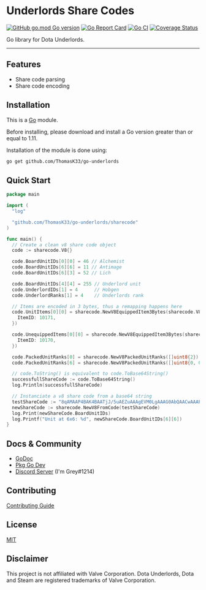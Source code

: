 # Underlords Share Codes

[![GitHub go.mod Go version](https://img.shields.io/github/go-mod/go-version/ThomasK33/go-underlords)](https://github.com/ThomasK33/go-underlords/blob/master/go.mod)
[![Go Report Card](https://goreportcard.com/badge/github.com/ThomasK33/go-underlords)](https://goreportcard.com/report/github.com/ThomasK33/go-underlords)
[![Go CI](https://github.com/ThomasK33/go-underlords/workflows/Go%20CI/badge.svg)](https://github.com/ThomasK33/go-underlords/actions?query=workflow%3A%22Go+CI%22)
[![Coverage Status](https://coveralls.io/repos/github/ThomasK33/go-underlords/badge.svg?branch=master)](https://coveralls.io/github/ThomasK33/go-underlords?branch=master)

Go library for Dota Underlords.

---

## Features

- Share code parsing
- Share code encoding

## Installation

This is a [Go](https://golang.org/) module.

Before installing, please download and install a Go version greater than or equal to 1.11.

Installation of the module is done using:

```bash
go get github.com/ThomasK33/go-underlords
```

## Quick Start

```go
package main

import (
  "log"

  "github.com/ThomasK33/go-underlords/sharecode"
)

func main() {
  // Create a clean v8 share code object
  code := sharecode.V8{}

  code.BoardUnitIDs[0][0] = 46 // Alchemist
  code.BoardUnitIDs[6][6] = 11 // Antimage
  code.BoardUnitIDs[6][3] = 52 // Lich

  code.BoardUnitIDs[4][4] = 255 // Underlord unit
  code.UnderlordIDs[1] = 4      // Hobgen
  code.UnderlordRanks[1] = 4    // Underlords rank

  // Items are encoded in 3 bytes, thus a remapping happens here
  code.UnitItems[0][0] = sharecode.NewV8EquippedItem3Bytes(sharecode.V8EquippedItem{
    ItemID: 10171,
  })

  code.UnequippedItems[0][0] = sharecode.NewV8EquippedItem3Bytes(sharecode.V8EquippedItem{
    ItemID: 10170,
  })

  code.PackedUnitRanks[0] = sharecode.NewV8PackedUnitRanks([]uint8{2})
  code.PackedUnitRanks[6] = sharecode.NewV8PackedUnitRanks([]uint8{0, 0, 0, 0, 0, 0, 3, 0})

  // code.ToString() is equivalent to code.ToBase64String()
  successfullShareCode := code.ToBase64String()
  log.Println(successfullShareCode)

  // Instanciate a v8 share code from a base64 string
  testShareCode := "8qAMAAP4BAK4BAATjJ/5uAEZuAAAgEVM0LgAAAG0AbQAACwAAAP8BDAABCRsI/wAJARcBAQAOAQUBAQAGES0QbUBHOlcBEmoBAAFIACABaBABAyAAEAEpLAIgIAAwAAAGAgEgAAWCAHUR2gB0EQkBAQRjAAVyLBAAAgABBAMGdycAdy4fAK4BAA=="
  newShareCode := sharecode.NewV8FromCode(testShareCode)
  log.Print(newShareCode.BoardUnitIDs)
  log.Printf("Unit at 6x6: %d", newShareCode.BoardUnitIDs[6][6])
}

```

## Docs & Community

- [GoDoc](https://godoc.org/github.com/ThomasK33/go-underlords)
- [Pkg Go Dev](https://pkg.go.dev/mod/github.com/ThomasK33/go-underlords)
- [Discord Server](https://discord.gg/u9qJxzQ) (I'm Grey#1214)

## Contributing

[Contributing Guide](https://github.com/ThomasK33/go-underlords/blob/master/CONTRIBUTING.md)

## License

[MIT](https://github.com/ThomasK33/go-underlords/blob/master/LICENSE)

## Disclaimer

This project is not affiliated with Valve Corporation.
Dota Underlords, Dota and Steam are registered trademarks of Valve Corporation.
